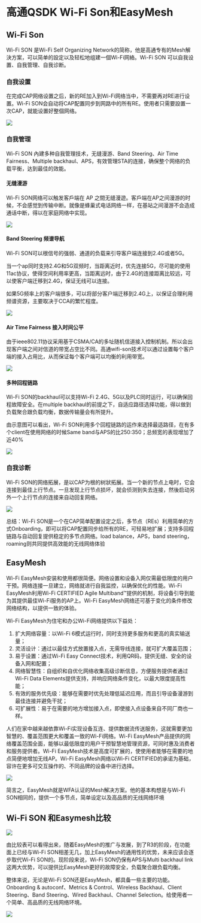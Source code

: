 # 高通QSDK Wi-Fi Son和EasyMesh

## Wi-Fi Son

Wi-Fi SON 是Wi-Fi Self Organizing Network的简称，他是高通专有的Mesh解決方案，可以简单的設定以及轻松地组建一個Wi-Fi网絡。Wi-Fi SON 可以自我设置、自我管理、自我诊断。

### 自我设置

在完成CAP网络设置之后，新的RE加入到Wi-Fi网络当中，不需要再对RE进行设置。Wi-Fi SON会自动将CAP配置同步到网路中的所有RE。使用者只需要設置一次CAP，就能设置好整個网络。

![](media/image-20220902145326987.png)



### 自我管理

Wi-Fi SON 內建多种自我管理技术，无缝漫游、Band Steering、Air Time Fairness、Multiple backhaul、APS，有效管理STA的连接，确保整个网络的负载平衡，达到最佳的效能。

#### 无缝漫游

Wi-Fi SON网络可以触发客戶端在 AP 之間无缝漫遊。客戶端在AP之间漫游的时候，不会感觉到传输中断。就像是蜂巢式电话网络一样，在基站之间漫游不会造成通话中断，得以在家庭网络中实现。

![](media/image-20220902150127317.png)

#### Band Steering 频谱导航

Wi-Fi SON可以根信号的强弱、通道的负载来引导客户端连接到2.4G或者5G。

当一个ap同时支持2.4G和5G双频时，当距离近时，优先连接5G，尽可能的使用11ac协议，使得空间利用率更高，当距离远时，由于2.4G的连接距离比较远，可以使客户端迁移到2.4G，保证无线可以连接。

如果5G频率上的客户端很多，可以将部分客户端迁移到2.4G上，以保证合理利用频谱资源，主要取决于CCA的繁忙程度。

![](media/image-20220902150243855.png)

#### Air Time Fairness 接入时间公平

由于ieee802.11协议采用基于CSMA/CA的多址随机信道接入控制机制。所以会出现客户端之间对信道的带宽占空比不同。高通wifi-son技术可以通过设置每个客户端的接入占用比，从而保证每个客户端可以均衡的利用带宽。

![](media/image-20220902160349925.png)

#### 多种回程链路

Wi-Fi SON的backhaul可以支持Wi-Fi 2.4G、5G以及PLC同时运行，可以确保回程故障安全。在multiple backhaul的前提之下，自适应路径选择功能，得以做到负载聚合跟负载均衡，数据传输量会有所提升。

由示意图可以看出，Wi-Fi SON利用多个回程链路的运作来选择最适路径，在有多个client在使用网络的时候Same band与APS的比250:350；总频宽的表现增加了近40%

![](media/image-20220902150639168.png)

### 自我诊断

Wi-Fi SON的网络拓展，是以CAP为根的树狀拓展。当一个新的节点上电时，它会连接到最佳上行节点。一旦发现上行节点损坏，就会侦测到失去连接，然後启动另外一个上行节点的连接来自动回复网络。

![](media/image-20220902145746941.png)

总结：Wi-Fi SON是一个在CAP简单配置设定之后，多节点（REs）利用简单的方式Onboarding，即可以将CAP配置同步给所有的RE，可轻易地扩展；支持多回程链路与自动回复提供稳定的多节点网络。load balance，APS，band steering，roaming则共同提供高效能的无线网络体验

## EasyMesh

Wi-Fi EasyMesh安装和使用都很简便。网络设置和设备入网仅需最低限度的用户干预。网络连接一旦建立，网络就进行自我监控，以确保优化的性能。Wi-Fi EasyMesh利用Wi-Fi CERTIFIED Agile Multiband™提供的机制，将设备引导到能为其提供最佳Wi-Fi服务的AP上。Wi-Fi EasyMesh网络还可基于变化的条件修改网络结构，以提供一致的体验。

Wi-Fi EasyMesh为住宅和办公Wi-Fi网络提供以下益处：

1. 扩大网络容量：以Wi-Fi 6模式运行时，同时支持更多服务和更高的真实输送量；
2. 灵活设计：通过以最佳方式放置接入点，无需导线连接，就可扩大覆盖范围；
3. 易于设置：通过Wi-Fi Easy Connect技术，利用QR码，提供无缝、安全的设备入网和配置；
4. 网络智慧性：自组织和自优化网络收集高级诊断信息，方便服务提供者通过Wi-Fi Data Elements提供支持，并响应网络条件变化，以最大限度提高性能；
5. 有效的服务优先级：能够在需要时优先处理低延迟应用，而且引导设备漫游到最佳连接并避免干扰；
6. 可扩展性：易于在需要的地方增加接入点，即使接入点设备来自不同厂商也一样。

人们在家中越来越依靠Wi-Fi实现设备互连、提供数据流传送服务，这就需要更加智慧的、覆盖范围更大和覆盖一致的Wi-Fi网络。Wi-Fi EasyMesh产品提供的网络覆盖范围全面，能够以最低限度的用户干预智慧地管理资源，可同时惠及消费者和服务提供者。Wi-Fi EasyMesh技术是高度可扩展的，使使用者能够在需要的地点简便地增加无线AP。Wi-Fi EasyMesh网络以Wi-Fi CERTIFIED的承诺为基础，容许在更多可交互操作的、不同品牌的设备中进行选择。

![](media/image-20220902153050044.gif)

简言之，EasyMesh就是WFA认证的Mesh解决方案。他的基本构想是与Wi-Fi SON相同的，提供一个多节点，简单设定以及高品质的无线网络环境

## Wi-Fi SON 和Easymesh比较

![](media/image-20220902153300439.png)

由比较表可以看得出来，随着EasyMesh的推广与发展，到了R3的阶段，在功能面上已经与Wi-Fi SON相差无几，加上EasyMesh的通用性的优势，未来应该会逐步取代Wi-Fi SON的。现阶段来说，Wi-Fi SON仍保有APS与Multi backhaul link这两大优势，可以提供比EasyMesh更好的故障安全，负载聚合跟负载均衡。


整体来说，无论是Wi-Fi SON还是EasyMesh，都具备一些主要的功能。Onboarding & autoconf、Metrics & Control、Wireless Backhaul、Client Steering、Band Steering、Wired Backhaul、Channel Selection。给使用者一个简单、高品质的无线网络环境。

![](media/image-20220902153504511.png)